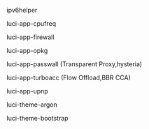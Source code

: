 ipv6helper

luci-app-cpufreq

luci-app-firewall

luci-app-opkg

luci-app-passwall (Transparent Proxy,hysteria)

luci-app-turboacc (Flow Offload,BBR CCA)

luci-app-upnp

luci-theme-argon

luci-theme-bootstrap
